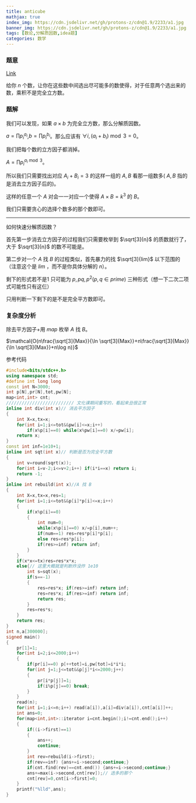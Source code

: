 ```yaml
---
title: anticube
mathjax: true
index_img: https://cdn.jsdelivr.net/gh/protons-z/cdn@1.9/2233/a1.jpg
banner_img: https://cdn.jsdelivr.net/gh/protons-z/cdn@1.9/2233/a1.jpg
tags: [数论,分解质因数,idea题]
categories: 数学
---
```




### 题意

[Link](https://atcoder.jp/contests/agc003/tasks/agc003_d)

给你 $n$ 个数，让你在这些数中间选出尽可能多的数使得，对于任意两个选出来的数，乘积不是完全立方数。



### 题解

我们可以发现，如果 $a\times b$ 为完全立方数，那么分解质因数。

$a=\prod p_i^{a_i}$,$b=\prod p_i^{b_i}$。那么应该有 $\forall i,(a_i+b_i)\bmod{3}=0$。

我们把每个数的立方因子都消掉。

$A=\prod p_i^{a_i\bmod 3}$。

所以我们只需要找出对应 $A_i+B_i=3$ 的这样一组的 $A,B$ 看那一组数多( $A,B$ 指的是消去立方因子后的)。

这样的任意一个 $A$ 对会一一对应一个使得 $A\times B=k^3$ 的 $B$。

我们只需要贪心的选择个数多的那个数即可。

---

如何快速分解质因数？

首先第一步消去立方因子的过程我们只需要枚举到 $\sqrt[3]{n}$ 的质数就行了，大于 $\sqrt[3]{n}$ 的数不可能是。

第二步对一个 $A$ 找 $B$ 的过程类似，首先暴力的找 $\sqrt[3]{lim}$ 以下范围的（注意这个是 $lim$ ，而不是你具体分解的 $n$）。

剩下的形式若不是$1$ 只可能为  $p,pq,p^2(p,q\in prime)$ 三种形式（想一下二次二项式可能性只有这仨）

只用判断一下剩下的是不是完全平方数即可。

### 复杂度分析

除去平方因子+用 $map$ 枚举 $A$ 找 $B$。

$\mathcal{O(n\frac{\sqrt[3]{Max}}{\ln \sqrt[3]{Max}}+n\frac{\sqrt[3]{Max}}{\ln \sqrt[3]{Max}}+n\log n)}$

参考代码

``` cpp
#include<bits/stdc++.h>
using namespace std;
#define int long long
const int N=3000;
int p[N],pr[N],tot,pw[N];
map<int,int> cnt;
////////////////////////// 文化课期间重写的，看起来丑很正常
inline int div(int x)// 消去平方因子
{   
    int X=x,tx=x;
    for(int i=1;i<=tot&&pw[i]<=x;i++)
        if(x%p[i]==0) while(x%pw[i]==0) x/=pw[i];
    return x;
}
const int inf=1e10+1;
inline int sqt(int x)// 判断是否为完全平方数
{
    int v=round(sqrt(x));
    for(int i=v-2;i<=v+2;i++) if(i*i==x) return i;
    return -1;
}
inline int rebuild(int x)//A 找 B
{   
    int X=x,tx=x,res=1;
    for(int i=1;i<=tot&&p[i]*p[i]<=x;i++)
    {
        if(x%p[i]==0)
        {
            int num=0;
            while(x%p[i]==0) x/=p[i],num++;
            if(num==1) res=res*p[i]*p[i];
            else res=res*p[i];
            if(res>=inf) return inf;
        }
    }
    if(x*x<=tx)res=res*x*x;
    else{// 这里大概就是判断炸没炸 1e10
        int s=sqt(x);
        if(s==-1)
        {
            res=res*x; if(res>=inf) return inf;
            res=res*x; if(res>=inf) return inf;
            return res;
        }
        res=res*s;
    }
    return res;
}
int n,a[300000];
signed main()
{
    pr[1]=1;
    for(int i=2;i<=2000;i++)
    {
        if(pr[i]==0) p[++tot]=i,pw[tot]=i*i*i;
        for(int j=1;j<=tot&&p[j]*i<=2000;j++)
        {
            pr[i*p[j]]=1;
            if(i%p[j]==0) break;
        }
    }
    read(n);
    for(int i=1;i<=n;i++) read(a[i]),a[i]=div(a[i]),cnt[a[i]]++;
    int ans=0;
    for(map<int,int>::iterator i=cnt.begin();i!=cnt.end();i++)
    {
        if((i->first)==1)
        {
            ans++;
            continue;
        }
        int rev=rebuild(i->first);
        if(rev==inf) {ans+=i->second;continue;}
        if(cnt.find(rev)==cnt.end()) {ans+=i->second;continue;}
        ans+=max(i->second,cnt[rev]);// 选多的那个
        cnt[rev]=0,cnt[i->first]=0;
    }
    printf("%lld",ans);
}
```


